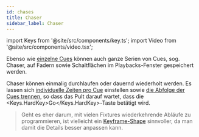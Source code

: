 ```yaml
---
id: chases
title: Chaser
sidebar_label: Chaser
---
```


import Keys from '@site/src/components/key.ts';
import Video from '@site/src/components/video.tsx';

Ebenso wie [einzelne Cues](cues.md) können auch ganze Serien von Cues, 
sog. Chaser, auf Fadern sowie Schaltflächen im Playbacks-Fenster gespeichert werden. 

Chaser können einmalig durchlaufen oder dauernd wiederholt werden. Es lassen 
sich [individuelle Zeiten pro Cue](chases/chase-timing.md#individuelle-zeiten-pro-schritt) einstellen sowie [die Abfolge der Cues trennen](chases/chase-options.md#linking), so dass das Pult darauf wartet, dass die <Keys.HardKey>Go</Keys.HardKey>-Taste betätigt wird.

> Geht es eher darum, mit vielen Fixtures wiederkehrende Abläufe zu
programmieren, ist vielleicht ein [Keyframe-Shape](effects/key-frame-shapes.md) sinnvoller, da man damit die Details besser anpassen kann.